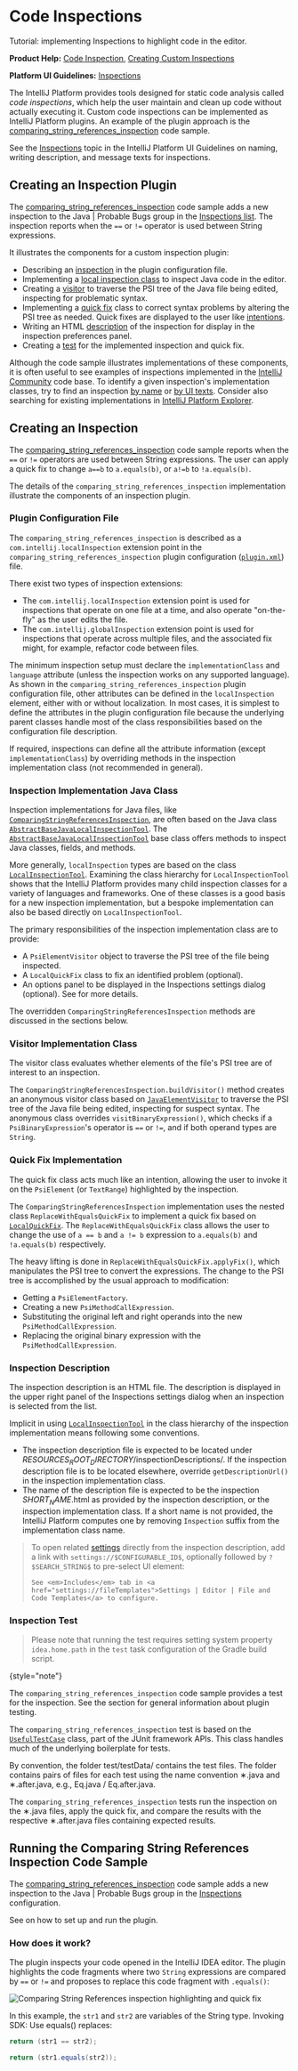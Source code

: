 <!-- Copyright 2000-2023 JetBrains s.r.o. and contributors. Use of this source code is governed by the Apache 2.0 license. -->

# Code Inspections

<link-summary>Tutorial: implementing Inspections to highlight code in the editor.</link-summary>

<tldr>

**Product Help:** [Code Inspection](https://www.jetbrains.com/idea/webhelp/code-inspection.html), [Creating Custom Inspections](https://www.jetbrains.com/idea/help/creating-custom-inspections.html)

**Platform UI Guidelines:** [Inspections](https://jetbrains.design/intellij/text/inspections/)

</tldr>

The IntelliJ Platform provides tools designed for static code analysis called _code inspections_, which help the user maintain and clean up code without actually executing it.
Custom code inspections can be implemented as IntelliJ Platform plugins.
An example of the plugin approach is the [comparing_string_references_inspection](%gh-sdk-samples%/comparing_string_references_inspection) code sample.

See the [Inspections](https://jetbrains.design/intellij/text/inspections/) topic in the IntelliJ Platform UI Guidelines on naming, writing description, and message texts for inspections.

## Creating an Inspection Plugin

The [comparing_string_references_inspection](%gh-sdk-samples%/comparing_string_references_inspection) code sample adds a new inspection to the <control>Java | Probable Bugs</control> group in the [Inspections list](https://www.jetbrains.com/help/idea/inspections-settings.html).
The inspection reports when the `==` or `!=` operator is used between String expressions.

It illustrates the components for a custom inspection plugin:
* Describing an [inspection](#plugin-configuration-file) in the plugin configuration file.
* Implementing a [local inspection class](#inspection-implementation-java-class) to inspect Java code in the editor.
* Creating a [visitor](#visitor-implementation-class) to traverse the PSI tree of the Java file being edited, inspecting for problematic syntax.
* Implementing a [quick fix](#quick-fix-implementation) class to correct syntax problems by altering the PSI tree as needed.
  Quick fixes are displayed to the user like [intentions](code_intentions.md).
* Writing an HTML [description](#inspection-description) of the inspection for display in the inspection preferences panel.
* Creating a [test](#inspection-test) for the implemented inspection and quick fix.

Although the code sample illustrates implementations of these components, it is often useful to see examples of inspections implemented in the [IntelliJ Community](https://github.com/JetBrains/intellij-community) code base.
To identify a given inspection's implementation classes, try to find an inspection [by name](explore_api.md#24-search-for-symbol-names) or [by UI texts](explore_api.md#25-search-by-ui-text).
Consider also searching for existing implementations in [IntelliJ Platform Explorer](https://jb.gg/ipe?extensions=com.intellij.localInspection).

## Creating an Inspection

The [comparing_string_references_inspection](%gh-sdk-samples%/comparing_string_references_inspection) code sample reports when the `==` or `!=` operators are used between String expressions.
The user can apply a quick fix to change `a==b` to `a.equals(b)`, or `a!=b` to `!a.equals(b)`.

The details of the `comparing_string_references_inspection` implementation illustrate the components of an inspection plugin.

### Plugin Configuration File

The `comparing_string_references_inspection` is described as a `com.intellij.localInspection` extension point in the `comparing_string_references_inspection` plugin configuration ([`plugin.xml`](%gh-sdk-samples%/comparing_string_references_inspection/src/main/resources/META-INF/plugin.xml)) file.

There exist two types of inspection extensions:
* The `com.intellij.localInspection` extension point is used for inspections that operate on one file at a time, and also operate "on-the-fly" as the user edits the file.
* The `com.intellij.globalInspection` extension point is used for inspections that operate across multiple files, and the associated fix might, for example, refactor code between files.

The minimum inspection setup must declare the `implementationClass` and `language` attribute (unless the inspection works on any supported language).
As shown in the `comparing_string_references_inspection` plugin configuration file, other attributes can be defined in the `localInspection` element, either with or without localization.
In most cases, it is simplest to define the attributes in the plugin configuration file because the underlying parent classes handle most of the class responsibilities based on the configuration file description.

If required, inspections can define all the attribute information (except `implementationClass`) by overriding methods in the inspection implementation class (not recommended in general).

### Inspection Implementation Java Class

Inspection implementations for Java files, like [`ComparingStringReferencesInspection`](%gh-sdk-samples%/comparing_string_references_inspection/src/main/java/org/intellij/sdk/codeInspection/ComparingStringReferencesInspection.java), are often based on the Java class [`AbstractBaseJavaLocalInspectionTool`](%gh-ic%/java/java-analysis-api/src/com/intellij/codeInspection/AbstractBaseJavaLocalInspectionTool.java).
The [`AbstractBaseJavaLocalInspectionTool`](%gh-ic%/java/java-analysis-api/src/com/intellij/codeInspection/AbstractBaseJavaLocalInspectionTool.java) base class offers methods to inspect Java classes, fields, and methods.

More generally, `localInspection` types are based on the class [`LocalInspectionTool`](%gh-ic%/platform/analysis-api/src/com/intellij/codeInspection/LocalInspectionTool.java).
Examining the class hierarchy for `LocalInspectionTool` shows that the IntelliJ Platform provides many child inspection classes for a variety of languages and frameworks.
One of these classes is a good basis for a new inspection implementation, but a bespoke implementation can also be based directly on `LocalInspectionTool`.

The primary responsibilities of the inspection implementation class are to provide:
* A `PsiElementVisitor` object to traverse the PSI tree of the file being inspected.
* A `LocalQuickFix` class to fix an identified problem (optional).
* An options panel to be displayed in the <control>Inspections</control> settings dialog (optional). See [](inspection_options.md) for more details.

The overridden `ComparingStringReferencesInspection` methods are discussed in the sections below.

### Visitor Implementation Class

The visitor class evaluates whether elements of the file's PSI tree are of interest to an inspection.

The `ComparingStringReferencesInspection.buildVisitor()` method creates an anonymous visitor class based on [`JavaElementVisitor`](%gh-ic%/java/java-psi-api/src/com/intellij/psi/JavaElementVisitor.java) to traverse the PSI tree of the Java file being edited, inspecting for suspect syntax.
The anonymous class overrides `visitBinaryExpression()`, which checks if a `PsiBinaryExpression`'s operator is `==` or `!=`, and if both operand types are `String`.

### Quick Fix Implementation

The quick fix class acts much like an intention, allowing the user to invoke it on the `PsiElement` (or `TextRange`) highlighted by the inspection.

The `ComparingStringReferencesInspection` implementation uses the nested class `ReplaceWithEqualsQuickFix` to implement a quick fix based on [`LocalQuickFix`](%gh-ic%/platform/analysis-api/src/com/intellij/codeInspection/LocalQuickFix.java).
The `ReplaceWithEqualsQuickFix` class allows the user to change the use of `a == b` and `a != b` expression to `a.equals(b)` and `!a.equals(b)` respectively.

The heavy lifting is done in `ReplaceWithEqualsQuickFix.applyFix()`, which manipulates the PSI tree to convert the expressions.
The change to the PSI tree is accomplished by the usual approach to modification:
* Getting a `PsiElementFactory`.
* Creating a new `PsiMethodCallExpression`.
* Substituting the original left and right operands into the new `PsiMethodCallExpression`.
* Replacing the original binary expression with the `PsiMethodCallExpression`.

### Inspection Description

The inspection description is an HTML file.
The description is displayed in the upper right panel of the <control>Inspections</control> settings dialog when an inspection is selected from the list.

Implicit in using [`LocalInspectionTool`](%gh-ic%/platform/analysis-api/src/com/intellij/codeInspection/LocalInspectionTool.java) in the class hierarchy of the inspection implementation means following some conventions.
* The inspection description file is expected to be located under <path>$RESOURCES_ROOT_DIRECTORY$/inspectionDescriptions/</path>.
  If the inspection description file is to be located elsewhere, override `getDescriptionUrl()` in the inspection implementation class.
* The name of the description file is expected to be the inspection <path>$SHORT_NAME$.html</path> as provided by the inspection description, or the inspection implementation class.
  If a short name is not provided, the IntelliJ Platform computes one by removing `Inspection` suffix from the implementation class name.

> To open related [settings](settings.md) directly from the inspection description, add a link with `settings://$CONFIGURABLE_ID$`, optionally followed by `?$SEARCH_STRING$` to pre-select UI element:
>
> `See <em>Includes</em> tab in <a href="settings://fileTemplates">Settings | Editor | File and Code Templates</a> to configure.`
>

### Inspection Test

> Please note that running the test requires setting system property `idea.home.path` in the `test` task configuration of the Gradle build script.
>
{style="note"}

The `comparing_string_references_inspection` code sample provides a test for the inspection.
See the [](testing_plugins.md) section for general information about plugin testing.

The `comparing_string_references_inspection` test is based on the [`UsefulTestCase`](%gh-ic%/platform/testFramework/src/com/intellij/testFramework/UsefulTestCase.java) class, part of the JUnit framework APIs.
This class handles much of the underlying boilerplate for tests.

By convention, the folder <path>test/testData/</path> contains the test files.
The folder contains pairs of files for each test using the name convention <path>∗.java</path> and <path>∗.after.java</path>, e.g., <path>Eq.java</path> / <path>Eq.after.java</path>.

The `comparing_string_references_inspection` tests run the inspection on the <path>∗.java</path> files, apply the quick fix, and compare the results with the respective <path>∗.after.java</path> files containing expected results.

## Running the Comparing String References Inspection Code Sample

The [comparing_string_references_inspection](%gh-sdk-samples%/comparing_string_references_inspection) code sample adds a new inspection to the <control>Java | Probable Bugs</control> group in the [Inspections](https://www.jetbrains.com/help/idea/inspections-settings.html) configuration.

See [](code_samples.md) on how to set up and run the plugin.

### How does it work?

The plugin inspects your code opened in the IntelliJ IDEA editor.
The plugin highlights the code fragments where two `String` expressions are compared by `==` or `!=` and proposes to replace this code fragment with `.equals()`:

![Comparing String References inspection highlighting and quick fix](comparingReferences.png)

In this example, the `str1` and `str2` are variables of the String type.
Invoking <control>SDK: Use equals()</control> replaces:

<compare>

```java
return (str1 == str2);
```

```java
return (str1.equals(str2));
```
</compare>
